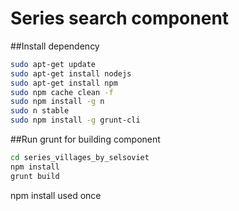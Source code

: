 # Series search component

##Install dependency

```sh
sudo apt-get update
sudo apt-get install nodejs
sudo apt-get install npm
sudo npm cache clean -f
sudo npm install -g n
sudo n stable
sudo npm install -g grunt-cli
```

##Run grunt for building component

```sh
cd series_villages_by_selsoviet
npm install
grunt build
```

npm install used once
